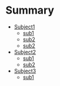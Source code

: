 Summary
=======
* [Subject1](section1/README.md)
    * [sub1](section1/page1.md)
    * [sub2](section1/page2.md)
    * [sub2](section1/page3.md)
* [Subject2](section2/README.md)
    * [sub1](section2/page1.md)
    * [sub2](section2/page2.md)
* [Subject3](section3/README.md)
    * [sub1](section3/page1.md)
